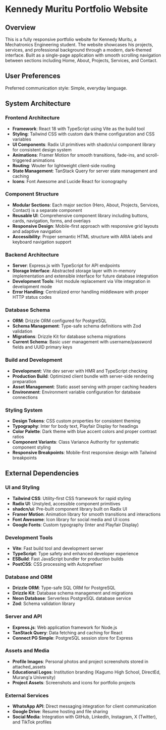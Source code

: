 # Kennedy Muritu Portfolio Website

## Overview

This is a fully responsive portfolio website for Kennedy Muritu, a Mechatronics Engineering student. The website showcases his projects, services, and professional background through a modern, dark-themed interface. Built as a single-page application with smooth scrolling navigation between sections including Home, About, Projects, Services, and Contact.

## User Preferences

Preferred communication style: Simple, everyday language.

## System Architecture

### Frontend Architecture
- **Framework**: React 18 with TypeScript using Vite as the build tool
- **Styling**: Tailwind CSS with custom dark theme configuration and CSS variables
- **UI Components**: Radix UI primitives with shadcn/ui component library for consistent design system
- **Animations**: Framer Motion for smooth transitions, fade-ins, and scroll-triggered animations
- **Routing**: Wouter for lightweight client-side routing
- **State Management**: TanStack Query for server state management and caching
- **Icons**: Font Awesome and Lucide React for iconography

### Component Structure
- **Modular Sections**: Each major section (Hero, About, Projects, Services, Contact) is a separate component
- **Reusable UI**: Comprehensive component library including buttons, cards, navigation, forms, and overlays
- **Responsive Design**: Mobile-first approach with responsive grid layouts and adaptive navigation
- **Accessibility**: Proper semantic HTML structure with ARIA labels and keyboard navigation support

### Backend Architecture
- **Server**: Express.js with TypeScript for API endpoints
- **Storage Interface**: Abstracted storage layer with in-memory implementation and extensible interface for future database integration
- **Development Tools**: Hot module replacement via Vite integration in development mode
- **Error Handling**: Centralized error handling middleware with proper HTTP status codes

### Database Schema
- **ORM**: Drizzle ORM configured for PostgreSQL
- **Schema Management**: Type-safe schema definitions with Zod validation
- **Migrations**: Drizzle Kit for database schema migrations
- **Current Schema**: Basic user management with username/password fields and UUID primary keys

### Build and Development
- **Development**: Vite dev server with HMR and TypeScript checking
- **Production Build**: Optimized client bundle with server-side rendering preparation
- **Asset Management**: Static asset serving with proper caching headers
- **Environment**: Environment variable configuration for database connections

### Styling System
- **Design Tokens**: CSS custom properties for consistent theming
- **Typography**: Inter for body text, Playfair Display for headings
- **Color Palette**: Dark theme with blue accent colors and proper contrast ratios
- **Component Variants**: Class Variance Authority for systematic component styling
- **Responsive Breakpoints**: Mobile-first responsive design with Tailwind breakpoints

## External Dependencies

### UI and Styling
- **Tailwind CSS**: Utility-first CSS framework for rapid styling
- **Radix UI**: Unstyled, accessible component primitives
- **shadcn/ui**: Pre-built component library built on Radix UI
- **Framer Motion**: Animation library for smooth transitions and interactions
- **Font Awesome**: Icon library for social media and UI icons
- **Google Fonts**: Custom typography (Inter and Playfair Display)

### Development Tools
- **Vite**: Fast build tool and development server
- **TypeScript**: Type safety and enhanced developer experience
- **ESBuild**: Fast JavaScript bundler for production builds
- **PostCSS**: CSS processing with Autoprefixer

### Database and ORM
- **Drizzle ORM**: Type-safe SQL ORM for PostgreSQL
- **Drizzle Kit**: Database schema management and migrations
- **Neon Database**: Serverless PostgreSQL database service
- **Zod**: Schema validation library

### Server and API
- **Express.js**: Web application framework for Node.js
- **TanStack Query**: Data fetching and caching for React
- **Connect PG Simple**: PostgreSQL session store for Express

### Assets and Media
- **Profile Images**: Personal photos and project screenshots stored in attached_assets
- **Educational Logos**: Institution branding (Kagumo High School, DirectEd, Murang'a University)
- **Project Assets**: Screenshots and icons for portfolio projects

### External Services
- **WhatsApp API**: Direct messaging integration for client communication
- **Google Drive**: Resume hosting and file sharing
- **Social Media**: Integration with GitHub, LinkedIn, Instagram, X (Twitter), and TikTok profiles
